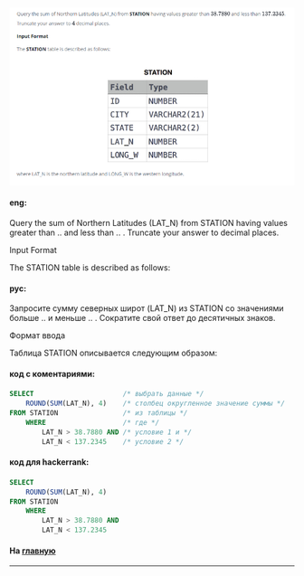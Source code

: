 ### 

<img src="./art/35.png" alt="solution" >

#### eng:
Query the sum of Northern Latitudes (LAT_N) from STATION having values greater than .. and less than .. . Truncate your 
answer to  decimal places.

Input Format

The STATION table is described as follows:


#### рус:
Запросите сумму северных широт (LAT_N) из STATION со значениями больше .. и меньше .. . Сократите свой ответ до 
десятичных знаков.

Формат ввода

Таблица STATION описывается следующим образом:


#### код с коментариями:
```sql
SELECT                      /* выбрать данные */
    ROUND(SUM(LAT_N), 4)    /* столбец округленное значение суммы */
FROM STATION                /* из таблицы */
    WHERE                   /* где */
        LAT_N > 38.7880 AND /* условие 1 и */ 
        LAT_N < 137.2345    /* условие 2 */
```

#### код для hackerrank:
```sql
SELECT
    ROUND(SUM(LAT_N), 4) 
FROM STATION 
    WHERE 
        LAT_N > 38.7880 AND 
        LAT_N < 137.2345
```


#### На [главную](https://github.com/BEPb/hackerrank_sql#readme)

---